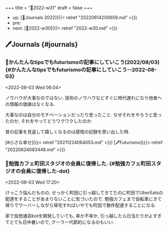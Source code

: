 +++
title = "📓2022-w31"
draft = false
+++

-   up: [📅Journals 2022]({{< relref "20220614200659.md" >}})
-   pre:
-   next: [📓2022-w30]({{< relref "2022-w30.md" >}})


## 🖊Journals {#journals}


### 💭かんたんなtipsでもfuturismoの記事にしていこう(2022/08/03) {#かんたんなtipsでもfuturismoの記事にしていこう--2022-08-03}

<span class="timestamp-wrapper"><span class="timestamp">&lt;2022-08-03 Wed 06:04&gt;</span></span>

ノウハウが大事なのではない. 技術のノウハウなどすぐに時代遅れになり他者への情報の価値はなくなる.

大事なのは自分のモチベーションだったり思ったこと. なぜそれをやろうと思ったのか, それをやってどうワクワクしたのか.

昔の記事を見返して嬉しくなるのは感情の記録を思い出した時.

[#小さな幸せ]({{< relref "20211224064053.md" >}}) [🖊Futurismo]({{< relref "20220624083448.md" >}})


### 💭勉強カフェ町田スタジオの会員に復帰した. {#勉強カフェ町田スタジオの会員に復帰した-dot}

<span class="timestamp-wrapper"><span class="timestamp">&lt;2022-08-03 Wed 17:20&gt;</span></span>

けっこう悩んだものの, せっかく町田に引っ越してきてたのに町田でUberEatsの配達をすることがあまりないことに気づいたので. 勉強カフェまで自転車にきて帰りでウーバーしながら帰宅すればいやでも町田で数件配達することになる.

家で仮想通貨botを開発していても, 幸か不幸か, 引っ越したら日当たりがよすぎてとても日中暑いので, クーラー代節約になるのもいい.
